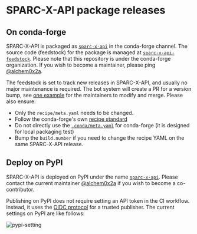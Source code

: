 # SPARC-X-API package releases
## On conda-forge

SPARC-X-API is packaged as
[`sparc-x-api`](https://anaconda.org/conda-forge/sparc-x-api) in the
conda-forge channel. The source code (feedstock) for the package is
managed at
[`sparc-x-api-feedstock`](https://github.com/conda-forge/sparc-x-api-feedstock).
Please note that this repository is under the conda-forge
organization. If you wish to become a maintainer, please ping
[@alchem0x2a](https://github.com/alchem0x2A).

The feedstock is set to track new releases in SPARC-X-API, and usually
no major maintenance is required. The bot system will create a PR for
a version bump, see [one
example](https://github.com/conda-forge/sparc-x-api-feedstock/pull/2)
for the maintainers to modify and merge. Please also ensure:

- Only the `recipe/meta.yaml` needs to be changed.
- Follow the conda-forge's own [recipe standard](https://conda-forge.org/docs/maintainer/guidelines/)
- Do not directly use the [`.conda/meta.yaml`](https://github.com/SPARC-X/SPARC-X-API/blob/master/.conda/meta.yaml) for conda-forge (it is designed for local packaging test)
- Bump the `build.number` if you need to change the recipe YAML on the same SPARC-X-API release.

## Deploy on PyPI

SPARC-X-API is deployed on PyPI under the name
[`sparc-x-api`](https://pypi.org/project/sparc-x-api/). Please contact
the current maintainer [@alchem0x2a](mailto:alchem0x2a@gmail.com) if
you wish to become a co-contributor.

Publishing on PyPI does not require setting an API token in the CI
workflow. Instead, it uses the [OIDC
protocol](https://docs.pypi.org/trusted-publishers/) for a trusted
publisher. The current settings on PyPI are like follows:

![pypi-setting](img/screenshots/pypi_publisher_setup.png)
